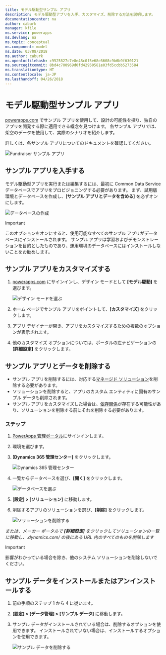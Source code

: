 ```yaml
---
title: モデル駆動型サンプル アプリ
description: モデル駆動型アプリを入手、カスタマイズ、削除する方法を説明します。
documentationcenter: na
author: caburk
manager: kfile
ms.service: powerapps
ms.devlang: na
ms.topic: conceptual
ms.component: model
ms.date: 03/08/2018
ms.author: caburk
ms.openlocfilehash: c9525827c7e8e48c0f5e68e3608c9b6b9f630121
ms.sourcegitcommit: 8bd4c700969d0fd42950581e03fd5ccbb5273584
ms.translationtype: HT
ms.contentlocale: ja-JP
ms.lasthandoff: 04/26/2018
---
```

# <a name="model-driven-sample-apps"></a>モデル駆動型サンプル アプリ

[powerapps.com](https://powerapps.com) でサンプル アプリを使用して、設計の可能性を探り、独自のアプリを開発する際に適用できる概念を見つけます。 各サンプル アプリでは、架空のデータを使用して、実際のシナリオを紹介します。 

詳しくは、各サンプル アプリについてのドキュメントを確認してください。 

![Fundraiser サンプル アプリ](media/overview-model-driven-samples/fundraiser-app1.png)


## <a name="get-sample-apps"></a>サンプル アプリを入手する

モデル駆動型アプリを実行または編集するには、最初に Common Data Service データベースでアプリをプロビジョニングする必要があります。 まず、試用版環境とデータベースを作成し、**[サンプル アプリとデータを含める]** を必ずオンにします。

![データベースの作成](media/overview-model-driven-samples/create-database1.png)


> [!IMPORTANT]
> このオプションをオンにすると、使用可能なすべてのサンプル アプリがデータベースにインストールされます。 サンプル アプリは学習およびデモンストレーションを目的としたものであり、運用環境のデータベースにはインストールしないことをお勧めします。 

## <a name="customize-a-sample-app"></a>サンプル アプリをカスタマイズする

1. [powerapps.com](https://powerapps.com) にサインインし、デザイン モードとして **[モデル駆動]** を選びます。 

    ![デザイン モードを選ぶ](media/overview-model-driven-samples/choose-design-mode.png)

2. ホーム ページでサンプル アプリをポイントして、**[カスタマイズ]** をクリックします。
3. アプリ デザイナーが開き、アプリをカスタマイズするための複数のオプションが表示されます。 
4. 他のカスタマイズ オプションについては、ポータルの左ナビゲーションの **[詳細設定]** をクリックします。

## <a name="remove-sample-apps-and-data"></a>サンプル アプリとデータを削除する 
- サンプル アプリを削除するには、対応する[マネージド ソリューション](https://docs.microsoft.com/dynamics365/customer-engagement/developer/uninstall-delete-solution)を削除する必要があります。 
- ソリューションを削除すると、アプリのカスタム エンティティに固有のサンプル データも削除されます。
- サンプル アプリをカスタマイズした場合は、[依存関係](https://docs.microsoft.com/dynamics365/customer-engagement/developer/dependency-tracking-solution-components)が存在する可能性があり、ソリューションを削除する前にそれを削除する必要があります。

### <a name="steps"></a>ステップ
1. [PowerApps 管理ポータル](https://admin.powerapps.com)にサインインします。

2. 環境を選びます。

3. **[Dynamics 365 管理センター]** をクリックします。 

    ![Dynamics 365 管理センター](media/overview-model-driven-samples/admin-center.png)

4. 一覧からデータベースを選び、**[開く]** をクリックします。

    ![データベースを選ぶ](media/overview-model-driven-samples/select-database.png)

5. **[設定] > [ソリューション]** に移動します。

6. 削除するアプリのソリューションを選び、**[削除]** をクリックします。

    ![ソリューションを削除する](media/overview-model-driven-samples/delete-solution.png)

*または、メーカー ポータルで **[詳細設定]** をクリックしてソリューションの一覧に移動し、.dynamics.com/ の後にある URL 内のすべてのものを削除します*

> [!IMPORTANT]
> 影響がわかっている場合を除き、他のシステム ソリューションを削除しないでください。

## <a name="install-or-uninstall-sample-data"></a>サンプル データをインストールまたはアンインストールする
1. 前の手順のステップ 1 から 4 に従います。
2. **[設定] > [データ管理] > [サンプル データ]** に移動します。
3. サンプル データがインストールされている場合は、削除するオプションを使用できます。 インストールされていない場合は、インストールするオプションを使用できます。 

    ![サンプル データを削除する](media/overview-model-driven-samples/remove-sample-data.png)




